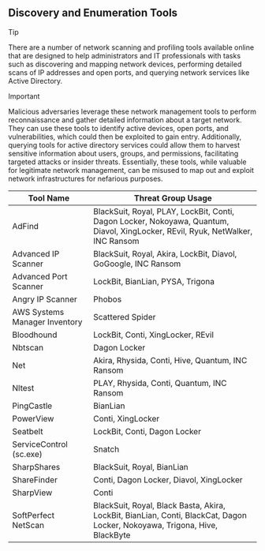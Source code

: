 ## Discovery and Enumeration Tools

> [!TIP]
> There are a number of network scanning and profiling tools available online that are designed to help administrators and IT professionals with tasks such as discovering and mapping network devices, performing detailed scans of IP addresses and open ports, and querying network services like Active Directory. 

> [!IMPORTANT]
> Malicious adversaries leverage these network management tools to perform reconnaissance and gather detailed information about a target network. They can use these tools to identify active devices, open ports, and vulnerabilities, which could then be exploited to gain entry. Additionally, querying tools for active directory services could allow them to harvest sensitive information about users, groups, and permissions, facilitating targeted attacks or insider threats. Essentially, these tools, while valuable for legitimate network management, can be misused to map out and exploit network infrastructures for nefarious purposes.

| Tool Name | Threat Group Usage |
|---|---|
| AdFind | BlackSuit, Royal, PLAY, LockBit, Conti, Dagon Locker, Nokoyawa, Quantum, Diavol, XingLocker, REvil, Ryuk, NetWalker, INC Ransom |
| Advanced IP Scanner | BlackSuit, Royal, Akira, LockBit, Diavol, GoGoogle, INC Ransom |
| Advanced Port Scanner| LockBit, BianLian, PYSA, Trigona |
| Angry IP Scanner | Phobos |
| AWS Systems Manager Inventory | Scattered Spider |
| Bloodhound | LockBit, Conti, XingLocker, REvil |
| Nbtscan | Dagon Locker | 
| Net | Akira, Rhysida, Conti, Hive, Quantum, INC Ransom |
| Nltest | PLAY, Rhysida, Conti, Quantum, INC Ransom |
| PingCastle | BianLian |
| PowerView | Conti, XingLocker |
| Seatbelt | LockBit, Conti, Dagon Locker |
| ServiceControl (sc.exe) | Snatch |
| SharpShares | BlackSuit, Royal, BianLian |
| ShareFinder | Conti, Dagon Locker, Diavol, XingLocker |
| SharpView | Conti |
| SoftPerfect NetScan | BlackSuit, Royal, Black Basta, Akira, LockBit, BianLian, Conti, BlackCat, Dagon Locker, Nokoyawa, Trigona, Hive, BlackByte |
